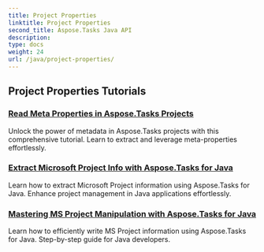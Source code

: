 ```yaml
---
title: Project Properties
linktitle: Project Properties
second_title: Aspose.Tasks Java API
description: 
type: docs
weight: 24
url: /java/project-properties/
---
```


## Project Properties Tutorials
### [Read Meta Properties in Aspose.Tasks Projects](./read-meta-properties/)
Unlock the power of metadata in Aspose.Tasks projects with this comprehensive tutorial. Learn to extract and leverage meta-properties effortlessly.
### [Extract Microsoft Project Info with Aspose.Tasks for Java](./read-project-info/)
Learn how to extract Microsoft Project information using Aspose.Tasks for Java. Enhance project management in Java applications effortlessly.
### [Mastering MS Project Manipulation with Aspose.Tasks for Java](./write-project-info/)
Learn how to efficiently write MS Project information using Aspose.Tasks for Java. Step-by-step guide for Java developers.